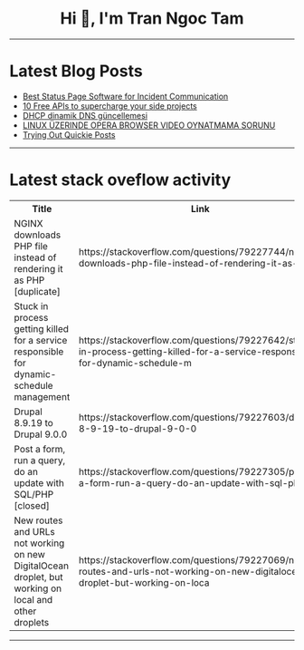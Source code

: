 <h1 align="center">Hi 👋, I'm Tran Ngoc Tam</h1>

---

# Latest Blog Posts 
<!-- BLOG-POST-LIST:START -->
- [Best Status Page Software for Incident Communication](https://dev.to/maxshash/best-status-page-software-for-incident-communication-2kg8)
- [10 Free APIs to supercharge your side projects](https://dev.to/nikdyankov/10-free-apis-to-supercharge-your-side-projects-2ja1)
- [DHCP dinamik DNS güncellemesi](https://dev.to/yuksektepe/dhcp-dinamik-dns-guncellemesi-4l8a)
- [LINUX ÜZERINDE OPERA BROWSER VIDEO OYNATMAMA SORUNU](https://dev.to/yuksektepe/linux-uzerinde-opera-browser-video-oynatmama-sorunu-383a)
- [Trying Out Quickie Posts](https://dev.to/downtherabbithole/trying-out-quickie-posts-1ace)
<!-- BLOG-POST-LIST:END -->

---

# Latest stack oveflow activity
<table>
  <tr><th>Title</th><th>Link</th></tr>
  <!-- STACKOVERFLOW:START --><tr><td>NGINX downloads PHP file instead of rendering it as PHP [duplicate]</td><td>https://stackoverflow.com/questions/79227744/nginx-downloads-php-file-instead-of-rendering-it-as-php</td></tr><tr><td>Stuck in process getting killed for a service responsible for dynamic-schedule management</td><td>https://stackoverflow.com/questions/79227642/stuck-in-process-getting-killed-for-a-service-responsible-for-dynamic-schedule-m</td></tr><tr><td>Drupal 8.9.19 to Drupal 9.0.0</td><td>https://stackoverflow.com/questions/79227603/drupal-8-9-19-to-drupal-9-0-0</td></tr><tr><td>Post a form, run a query, do an update with SQL/PHP [closed]</td><td>https://stackoverflow.com/questions/79227305/post-a-form-run-a-query-do-an-update-with-sql-php</td></tr><tr><td>New routes and URLs not working on new DigitalOcean droplet, but working on local and other droplets</td><td>https://stackoverflow.com/questions/79227069/new-routes-and-urls-not-working-on-new-digitalocean-droplet-but-working-on-loca</td></tr><!-- STACKOVERFLOW:END -->
</table>

---


